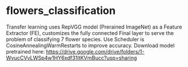 # flowers_classification
Transfer learning uses RepVGG model (Prerained ImageNet) as a Feature Extractor (FE), customizes the fully connected Final layer to serve the problem of classifying 7 flower species. Use Scheduler is CosineAnnealingWarmRestarts to improve accuracy. Download model pretrained here: https://drive.google.com/drive/folders/1-WvucCVvLWSp4w1HY6xdf31ltKVmBucc?usp=sharing
